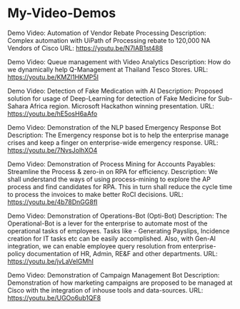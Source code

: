 # My-Video-Demos

Demo Video: Automation of Vendor Rebate Processing
Description: Complex automation with UiPath of Processing rebate to 120,000 NA Vendors of Cisco
URL: https://youtu.be/N7lAB1st488

Demo Video: Queue management with Video Analytics
Description: How do we dynamically help Q-Management at Thailand Tesco Stores. 
URL: https://youtu.be/KMZl1HKMP5I

Demo Video: Detection of Fake Medication with AI
Description: Proposed solution for usage of Deep-Learning for detection of Fake Medicine for Sub-Sahara Africa region. Microsoft Hackathon winning presentation. 
URL: https://youtu.be/hE5osH6aAfo

Demo Video: Demonstration of the NLP based Emergency Response Bot
Description: The Emergency response bot is to help the enterprise manage crises and keep a finger on enterprise-wide emergency response. 
URL: https://youtu.be/7NvsJolhXO4

Demo Video: Demonstration of Process Mining for Accounts Payables: Streamline the Process & zero-in on RPA for efficiency.
Description: We shall understand the ways of using process-mining to explore the AP process and find candidates for RPA. This in turn shall reduce the cycle time to process the invoices to make better RoCI decisions.
URL: https://youtu.be/4b78DnGG8fI

Demo Video: Demonstration of Operations-Bot (Opti-Bot)
Description: The Operational-Bot is a lever for the enterprise to automate most of the operational tasks of employees. Tasks like - Generating Payslips, Incidence creation for IT tasks etc can be easily accomplished. Also, with Gen-AI integration, we can enable employee query resolution from enterprise-policy documentation of HR, Admin, RE&F and other departments. 
URL: https://youtu.be/jvLaVelGMhI

Demo Video: Demonstration of Campaign Management Bot
Description: Demonstration of how marketing campaigns are proposed to be managed at Cisco with the integration of inhouse tools and data-sources. 
URL: https://youtu.be/UGOo6ub1QF8
